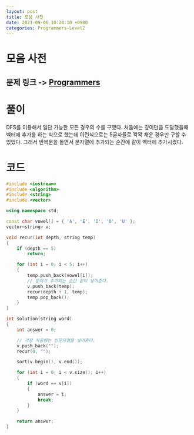 ```yaml
---
layout: post
title: 모음 사전
date: 2021-09-06 10:28:10 +0900
categories: Programmers-Level2
---
```


# 모음 사전
## 문제 링크 -> [Programmers](https://programmers.co.kr/learn/courses/30/lessons/84512?language=cpp)

# 풀이
DFS를 이용해서 일단 가능한 모든 경우의 수를 구했다. 처음에는 깊이만큼 도달했을때 벡터에 추가를 하는 식으로 했는데 이런식으로는 5글자들로 꽉꽉 채운 경우만 구할 수 있었다. 그래서 반복문을 돌면서 문자열에 추가되는 순간에 같이 벡터에 추가시켰다.

# 코드
```c++
#include <iostream>
#include <algorithm>
#include <string>
#include <vector>

using namespace std;

const char vowel[] = { 'A', 'E', 'I', 'O', 'U' };
vector<string> v;

void recur(int depth, string temp)
{
    if (depth == 5)
        return;

    for (int i = 0; i < 5; i++)
    {
        temp.push_back(vowel[i]);
        // 문자가 추가되는 순간 같이 넣어준다.
        v.push_back(temp);
        recur(depth + 1, temp);
        temp.pop_back();
    }
}

int solution(string word) 
{
    int answer = 0;

    // 가장 처음에는 빈문자열을 넣어준다.
    v.push_back("");
    recur(0, "");

    sort(v.begin(), v.end());

    for (int i = 0; i < v.size(); i++)
    {
        if (word == v[i])
        {
            answer = i;
            break;
        }
    }

    return answer;
}
```